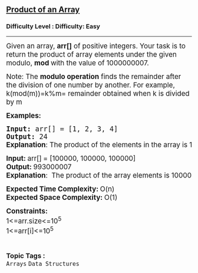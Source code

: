<h2><a href="https://www.geeksforgeeks.org/problems/product-of-array-element/1?page=3&category=Arrays&difficulty=Easy&sortBy=submissions">Product of an Array</a></h2><h3>Difficulty Level : Difficulty: Easy</h3><hr><div class="problems_problem_content__Xm_eO"><p><span style="font-size: 14pt;">Given an array, <strong>arr[]</strong> of positive integers. <span style="font-family: -apple-system, BlinkMacSystemFont, 'Segoe UI', Roboto, Oxygen, Ubuntu, Cantarell, 'Open Sans', 'Helvetica Neue', sans-serif;">Your task is to return the product of array elements under the given modulo, </span><strong style="font-family: -apple-system, BlinkMacSystemFont, 'Segoe UI', Roboto, Oxygen, Ubuntu, Cantarell, 'Open Sans', 'Helvetica Neue', sans-serif;">mod </strong><span style="font-family: -apple-system, BlinkMacSystemFont, 'Segoe UI', Roboto, Oxygen, Ubuntu, Cantarell, 'Open Sans', 'Helvetica Neue', sans-serif;">with the value of </span></span><span style="font-size: 18.6667px; font-family: -apple-system, BlinkMacSystemFont, 'Segoe UI', Roboto, Oxygen, Ubuntu, Cantarell, 'Open Sans', 'Helvetica Neue', sans-serif;">1000000007.</span></p>
<p><span style="font-size: 14pt;">Note: The <strong>modulo operation</strong> finds the remainder after the division of one number by another. For example, k(mod(m))=k%m= remainder obtained when k is divided by m</span></p>
<p><span style="font-size: 14pt;"><strong>Examples:</strong></span></p>
<pre><span style="font-size: 14pt;"><strong>Input: </strong>arr[]<strong> </strong>= [1, 2, 3, 4]
<strong>Output: </strong>24<br><span style="font-family: -apple-system, BlinkMacSystemFont, 'Segoe UI', Roboto, Oxygen, Ubuntu, Cantarell, 'Open Sans', 'Helvetica Neue', sans-serif;"><strong>Explanation</strong>:&nbsp;</span><span style="font-family: -apple-system, BlinkMacSystemFont, 'Segoe UI', Roboto, Oxygen, Ubuntu, Cantarell, 'Open Sans', 'Helvetica Neue', sans-serif;">The product of the elements in the array is </span><span style="font-family: -apple-system, BlinkMacSystemFont, 'Segoe UI', Roboto, Oxygen, Ubuntu, Cantarell, 'Open Sans', 'Helvetica Neue', sans-serif;">1×2×3×4=24. Since 24 is less than 1000000007, the output is simply 24.</span></span></pre>
<pre><span style="font-size: 14pt;"><span style="font-family: -apple-system, BlinkMacSystemFont, 'Segoe UI', Roboto, Oxygen, Ubuntu, Cantarell, 'Open Sans', 'Helvetica Neue', sans-serif;"><strong>Input: </strong>arr[]<strong> </strong>= [</span><span style="font-family: -apple-system, BlinkMacSystemFont, 'Segoe UI', Roboto, Oxygen, Ubuntu, Cantarell, 'Open Sans', 'Helvetica Neue', sans-serif;">100000, 100000, 100000]<br></span><span style="font-family: -apple-system, BlinkMacSystemFont, 'Segoe UI', Roboto, Oxygen, Ubuntu, Cantarell, 'Open Sans', 'Helvetica Neue', sans-serif;"><strong>Output: </strong></span><span style="font-family: -apple-system, BlinkMacSystemFont, 'Segoe UI', Roboto, Oxygen, Ubuntu, Cantarell, 'Open Sans', 'Helvetica Neue', sans-serif;">993000007<br></span><strong style="font-family: -apple-system, BlinkMacSystemFont, 'Segoe UI', Roboto, Oxygen, Ubuntu, Cantarell, 'Open Sans', 'Helvetica Neue', sans-serif;">Explanation</strong><span style="font-family: -apple-system, BlinkMacSystemFont, 'Segoe UI', Roboto, Oxygen, Ubuntu, Cantarell, 'Open Sans', 'Helvetica Neue', sans-serif;">:  The product of the array elements is 100000 × 100000 × 100000 = 1000000000000000. Taking modulo 1000000007, the result is 1000000000000000 % 1000000007 = 993000007</span></span></pre>
<p><span style="font-size: 14pt;"><strong>Expected Time Complexity: </strong>O(n)<strong><br></strong><strong>Expected Space Complexity: </strong>O(1)</span></p>
<p><span style="font-size: 14pt;"><strong>Constraints:</strong></span><br><span style="font-size: 14pt;">1&lt;=arr.size&lt;=10<sup>5</sup><br>1&lt;=arr[i]&lt;=10<sup>5</sup><br></span></p></div><br><p><span style=font-size:18px><strong>Topic Tags : </strong><br><code>Arrays</code>&nbsp;<code>Data Structures</code>&nbsp;